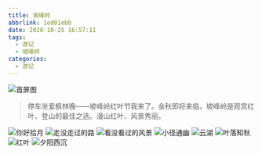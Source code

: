 ```yaml
---
title: 坡峰岭
abbrlink: 1ed01ebb
date: 2020-10-25 16:57:11
tags:
  - 游记
  - 坡峰岭
categories:
  - 游记
---
```


![首屏图](https://s3.ax1x.com/2021/01/13/sNBGx1.jpg)

<!-- more -->

> 停车坐爱枫林晚——坡峰岭红叶节我来了。金秋即将来临，坡峰岭是观赏红叶、登山的最佳之选。漫山红叶、风景秀丽。

![你好拾月](https://s3.ax1x.com/2021/01/13/sNDdO0.jpg)
![走没走过的路](https://s3.ax1x.com/2021/01/13/sNDDTU.jpg)
![看没看过的风景](https://s3.ax1x.com/2021/01/13/sND0mV.jpg)
![小径通幽](https://s3.ax1x.com/2021/01/13/sNDskF.jpg)
![云湖](https://s3.ax1x.com/2021/01/13/sNDayq.jpg)
![叶落知秋](https://s3.ax1x.com/2021/01/13/sNDyY4.jpg)
![红叶](https://s3.ax1x.com/2021/01/13/sND6fJ.jpg)
![夕阳西沉](https://s3.ax1x.com/2021/01/13/sNDBwT.jpg)
